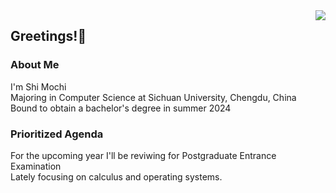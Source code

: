 <img align="right" src="https://github-readme-stats.vercel.app/api?username=SArtanis&show_icons=true&icon_color=CE1D2D&text_color=718096&bg_color=ffffff&hide_title=true" />

## Greetings!👋
### About Me
I'm Shi Mochi
<br />Majoring in Computer Science at Sichuan University, Chengdu, China
<br />Bound to obtain a bachelor's degree in summer 2024
### Prioritized Agenda
For the upcoming year I'll be reviwing for Postgraduate Entrance Examination
<br />Lately focusing on calculus and operating systems.

<!--
**SArtanis/SArtanis** is a ✨ _special_ ✨ repository because its `README.md` (this file) appears on your GitHub profile.

Here are some ideas to get you started:

- 🔭 I’m currently working on ...
- 🌱 I’m currently learning ...
- 👯 I’m looking to collaborate on ...
- 🤔 I’m looking for help with ...
- 💬 Ask me about ...
- 📫 How to reach me: ...
- 😄 Pronouns: ...
- ⚡ Fun fact: ...
-->
